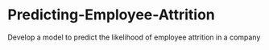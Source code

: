 # Predicting-Employee-Attrition
Develop a model to predict the likelihood of employee attrition in a company
